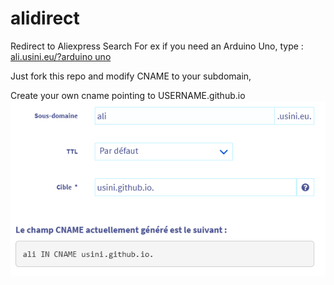 # alidirect
Redirect to Aliexpress Search
For ex if you need an Arduino Uno, type : [ali.usini.eu/?arduino uno](https://ali.usini.eu/?arduino%20uno)

Just fork this repo and modify CNAME to your subdomain,

Create your own cname pointing to USERNAME.github.io
![OVH](ovhsettings.png)
